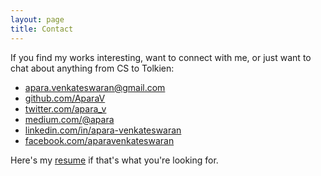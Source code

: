 ```yaml
---
layout: page
title: Contact
---
```


If you find my works interesting, want to connect with me, or just want to chat about anything from CS to Tolkien:

* [apara.venkateswaran@gmail.com](mailto:apara.venkateswaran@gmail.com)
* [github.com/AparaV](http://github.com/AparaV)
* [twitter.com/apara_v](http://twitter.com/apara_v)
* [medium.com/@apara](https://medium.com/@apara)
* [linkedin.com/in/apara-venkateswaran](http://www.linkedin.com/in/apara-venkateswaran)
* [facebook.com/aparavenkateswaran](http://www.facebook.com/aparavenkateswaran)

Here's my <a href="/resume/AparajithanVenkateswaran.pdf" target="_blank">resume</a> if that's what you're looking for.
